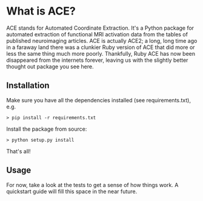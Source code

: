 
# What is ACE?

ACE stands for Automated Coordinate Extraction. It's a Python package for automated extraction of functional MRI activation data from the tables of published neuroimaging articles. ACE is actually ACE2; a long, long time ago in a faraway land there was a clunkier Ruby version of ACE that did more or less the same thing much more poorly. Thankfully, Ruby ACE has now been disappeared from the internets forever, leaving us with the slightly better thought out package you see here.

## Installation

Make sure you have all the dependencies installed (see requirements.txt), e.g.

	> pip install -r requirements.txt

Install the package from source:

	> python setup.py install

That's all!

## Usage

For now, take a look at the tests to get a sense of how things work. A quickstart guide will fill this space in the near future.

